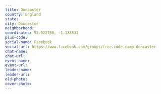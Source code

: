```yaml
---
title: Doncaster
country: England
state: 
city: Doncaster
neighborhood: 
coordinates: 53.522768, -1.133531
plus-code:
social-name: Facebook
social-url: https://www.facebook.com/groups/free.code.camp.doncaster
chat-name:
chat-url:
event-name:
event-url:
leader-name:
leader-url:
old-photo: 
cover-photo:
---
```

